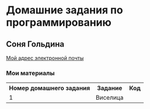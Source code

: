 # Домашние задания по программированию
## Соня Гольдина

[Мой адрес электронной почты](sonniegolden@gmail.com)

### Мои материалы

<table>
  <tr>
    <th> Номер домашнего задания </th>
     <th> Задание </th>
     <th> Код </th>
  </tr>
  <tr>
    <td> 1 </td>
     <td> Виселица </td>
     <td> <a href='code18-19/hw1/hw2.1.2.py'> </td>
  </tr>
</table>
